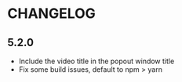 # CHANGELOG

## 5.2.0

- Include the video title in the popout window title
- Fix some build issues, default to npm > yarn
